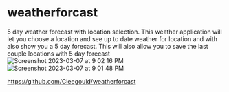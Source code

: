 # weatherforcast
5 day weather forecast with location selection.  This weather application will let you choose a location and see up to date weather for location and with also show you a 5 day forecast.  This will also allow you to save the last couple locations with 5 day forecast
![Screenshot 2023-03-07 at 9 02 16 PM](https://user-images.githubusercontent.com/121259743/223600200-1dcaae1e-dda8-4387-8c6f-92254bb47887.png)
![Screenshot 2023-03-07 at 9 01 48 PM](https://user-images.githubusercontent.com/121259743/223600209-37f6933b-3750-4b58-89e3-cc4464c9c996.png)

https://github.com/Cleegould/weatherforcast
